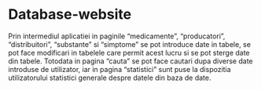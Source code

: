 # Database-website
Prin intermediul aplicatiei in paginile “medicamente”, “producatori”, “distribuitori”, “substante” si “simptome” se pot introduce date in tabele, se pot face modificari in tabelele care permit acest lucru si se pot sterge date din tabele. 
Totodata in pagina “cauta” se pot face cautari dupa diverse date introduse de utilizator, iar in pagina “statistici” sunt puse la dispozitia utilizatorului statistici generale despre datele din baza de date. 
